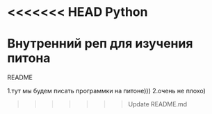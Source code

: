 <<<<<<< HEAD
Python
======

Внутренний реп для изучения питона
=======
README


1.тут мы будем писать программки на питоне)))
2.очень не плохо)
>>>>>>> Update README.md
